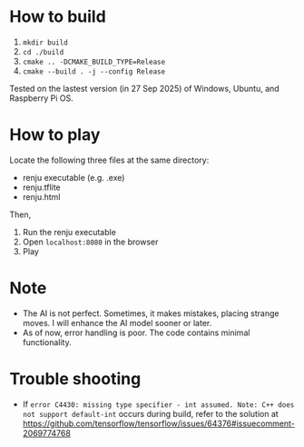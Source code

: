 # How to build  
1. ``mkdir build``
2. ``cd ./build``
3. ``cmake .. -DCMAKE_BUILD_TYPE=Release``
4. ``cmake --build . -j --config Release``  

Tested on the lastest version (in 27 Sep 2025) of Windows, Ubuntu, and Raspberry Pi OS.

# How to play  
Locate the following three files at the same directory:
* renju executable (e.g. .exe)
* renju.tflite
* renju.html

Then,

1. Run the renju executable
2. Open ``localhost:8080`` in the browser
3. Play


# Note  
* The AI is not perfect. Sometimes, it makes mistakes, placing strange moves. I will enhance the AI model sooner or later.
* As of now, error handling is poor. The code contains minimal functionality.


# Trouble shooting
* If ``error C4430: missing type specifier - int assumed. Note: C++ does not support default-int`` occurs during build, refer to the solution at https://github.com/tensorflow/tensorflow/issues/64376#issuecomment-2069774768
